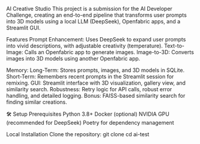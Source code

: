 AI Creative Studio
This project is a submission for the AI Developer Challenge, creating an end-to-end pipeline that transforms user prompts into 3D models using a local LLM (DeepSeek), Openfabric apps, and a Streamlit GUI.

Features
Prompt Enhancement: Uses DeepSeek to expand user prompts into vivid descriptions, with adjustable creativity (temperature).
Text-to-Image: Calls an Openfabric app to generate images.
Image-to-3D: Converts images into 3D models using another Openfabric app.


Memory:
Long-Term: Stores prompts, images, and 3D models in SQLite.
Short-Term: Remembers recent prompts in the Streamlit session for remixing.
GUI: Streamlit interface with 3D visualization, gallery view, and similarity search.
Robustness: Retry logic for API calls, robust error handling, and detailed logging.
Bonus: FAISS-based similarity search for finding similar creations.


🛠 Setup
Prerequisites
Python 3.8+
Docker (optional)
NVIDIA GPU (recommended for DeepSeek)
Poetry for dependency management


Local Installation
Clone the repository:
git clone <repo-url>
cd ai-test
